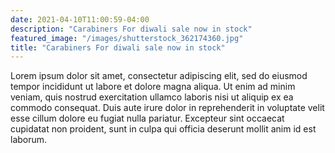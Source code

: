 ```yaml
---
date: 2021-04-10T11:00:59-04:00
description: "Carabiners For diwali sale now in stock"
featured_image: "/images/shutterstock_362174360.jpg"
title: "Carabiners For diwali sale now in stock"
---
```


Lorem ipsum dolor sit amet, consectetur adipiscing elit, sed do eiusmod tempor incididunt ut labore et dolore magna aliqua. Ut enim ad minim veniam, quis nostrud exercitation ullamco laboris nisi ut aliquip ex ea commodo consequat. Duis aute irure dolor in reprehenderit in voluptate velit esse cillum dolore eu fugiat nulla pariatur. Excepteur sint occaecat cupidatat non proident, sunt in culpa qui officia deserunt mollit anim id est laborum.